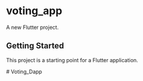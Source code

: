 # voting_app

A new Flutter project.

## Getting Started

This project is a starting point for a Flutter application.

#   V o t i n g _ D a p p 
 
